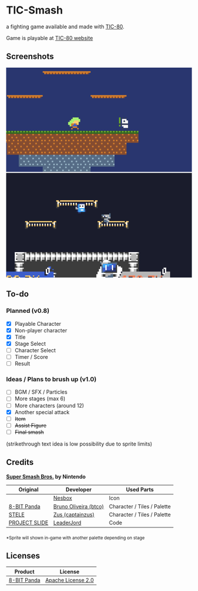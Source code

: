 # TIC-Smash

a fighting game available and made with [TIC-80](https://tic80.com).

Game is playable at [TIC-80 website](https://tic80.com/play?cart=4036)

## Screenshots

<img src="./Images/8-BIT_Panda_STELE.png" style="width:512px">
<img src="./Images/STELE_Nesbox_hayattgd.png" style="width:512px">

## To-do

### Planned (v0.8)

- [x] Playable Character
- [x] Non-player character
- [x] Title
- [x] Stage Select
- [ ] Character Select
- [ ] Timer / Score
- [ ] Result

### Ideas / Plans to brush up (v1.0)

- [ ] BGM / SFX / Particles
- [ ] More stages (max 6)
- [ ] More characters (around 12)
- [x] Another special attack
- [ ] ~~Item~~
- [ ] ~~Assist Figure~~
- [ ] ~~Final smash~~

(strikethrough text idea is low possibility due to sprite limits)

## Credits

**[Super Smash Bros.](https://www.smashbros.com/) by Nintendo**

| Original                                           | Developer                                                  | Used Parts                  |
|----------------------------------------------------|------------------------------------------------------------|-----------------------------|
|                                                    | [Nesbox](https://tic80.com/dev?id=1)                       | Icon                        |
| [8-BIT Panda](https://tic80.com/play?cart=188)     | [Bruno Oliveira (btco)](https://tic80.com/dev?id=339)      | Character / Tiles / Palette |
| [STELE](https://tic80.com/play?cart=483)           | [Zus (captainzus)](https://tic80.com/dev?id=1185)          | Character / Tiles / Palette |
| [PROJECT SLIDE](https://tic80.com/play?cart=4034)  | [LeaderJord](https://tic80.com/dev?id=10993)               | Code                        |

<sub>*Sprite will shown in-game with another palette depending on stage</sub>

## Licenses

| Product                                        | License                                                           |
|------------------------------------------------|-------------------------------------------------------------------|
| [8-BIT Panda](https://tic80.com/play?cart=188) | [Apache License 2.0](https://www.apache.org/licenses/LICENSE-2.0) |
